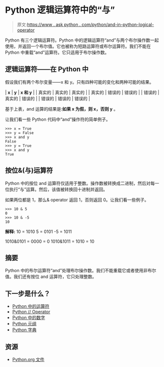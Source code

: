 # Python 逻辑运算符中的“与”

> 原文:[https://www . ask python . com/python/and-in-python-logical-operator](https://www.askpython.com/python/and-in-python-logical-operator)

Python 有三个逻辑运算符。Python 中的逻辑运算符“and”与两个布尔操作数一起使用，并返回一个布尔值。它也被称为短路运算符或布尔运算符。我们不能在 Python 中重载“and”运算符。它只适用于布尔操作数。

## 逻辑运算符——在 Python 中

假设我们有两个布尔变量——x 和 y。只有四种可能的变化和两种可能的结果。

| **x** | **y** | **x 和 y** |
| 真实的 | 真实的 | 真实的 |
| 真实的 | 错误的 | 错误的 |
| 错误的 | 真实的 | 错误的 |
| 错误的 | 错误的 | 错误的 |

基于上表，and 运算的结果是:**如果 x 为假，则 x，否则 y** 。

让我们看一些 Python 代码中“and”操作符的简单例子。

```
>>> x = True
>>> y = False
>>> x and y
False
>>> y = True
>>> x and y
True

```

## 按位&(与)运算符

Python 中的按位 and 运算符仅适用于整数。操作数被转换成二进制，然后对每一位执行“与”运算。然后，该值被转换回十进制并返回。

如果两位都是 1，那么& operator 返回 1，否则返回 0。让我们看一些例子。

```
>>> 10 & 5
0
>>> 10 & -5
10

```

**解释:** 
10 = 1010
5 = 0101
-5 = 1011

1010&0101 = 0000 = 0
1010&1011 = 1010 = 10

## 摘要

Python 中的布尔运算符“and”处理布尔操作数。我们不能重载它或者使用非布尔值。我们还有按位 and 运算符，它只处理整数。

## 下一步是什么？

*   [Python 中的运算符](https://www.askpython.com/python/python-operators)
*   [Python // Operator](https://www.askpython.com/python/python-floor-division-double-slash-operator)
*   [Python 中的数字](https://www.askpython.com/python/python-numbers)
*   [Python 元组](https://www.askpython.com/python/tuple/python-tuple)
*   [Python 字典](https://www.askpython.com/python/dictionary/python-dictionary-dict-tutorial)

## 资源

*   [Python.org 文件](https://docs.python.org/3/library/stdtypes.html#boolean-operations-and-or-not)